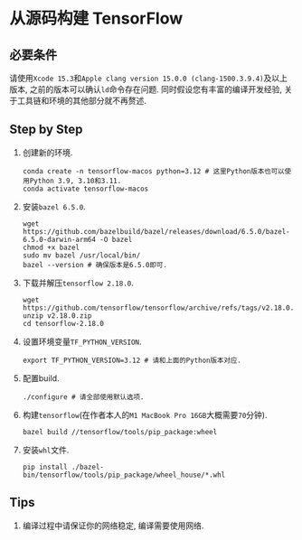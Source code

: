 # 从源码构建 TensorFlow

## 必要条件

请使用`Xcode 15.3`和`Apple clang version 15.0.0 (clang-1500.3.9.4)`及以上版本, 之前的版本可以确认`ld`命令存在问题. 同时假设您有丰富的编译开发经验, 关于工具链和环境的其他部分就不再赘述.

## Step by Step

1. 创建新的环境.

    ```shell
    conda create -n tensorflow-macos python=3.12 # 这里Python版本也可以使用Python 3.9, 3.10和3.11.
    conda activate tensorflow-macos
    ```

2. 安装`bazel 6.5.0`.

    ```shell
    wget https://github.com/bazelbuild/bazel/releases/download/6.5.0/bazel-6.5.0-darwin-arm64 -O bazel
    chmod +x bazel
    sudo mv bazel /usr/local/bin/
    bazel --version # 确保版本是6.5.0即可.
    ```

3. 下载并解压`tensorflow 2.18.0`.

    ```shell
    wget https://github.com/tensorflow/tensorflow/archive/refs/tags/v2.18.0.zip
    unzip v2.18.0.zip
    cd tensorflow-2.18.0
    ```

4. 设置环境变量`TF_PYTHON_VERSION`.

    ```shell
    export TF_PYTHON_VERSION=3.12 # 请和上面的Python版本对应.
    ```

5. 配置build.

    ```shell
    ./configure # 请全部使用默认选项.
    ```

6. 构建`tensorflow`(在作者本人的`M1 MacBook Pro 16GB`大概需要`70`分钟).

    ```shell
    bazel build //tensorflow/tools/pip_package:wheel
    ```

7. 安装`whl`文件.

     ```shell
     pip install ./bazel-bin/tensorflow/tools/pip_package/wheel_house/*.whl
     ```

## Tips

1. 编译过程中请保证你的网络稳定, 编译需要使用网络.
